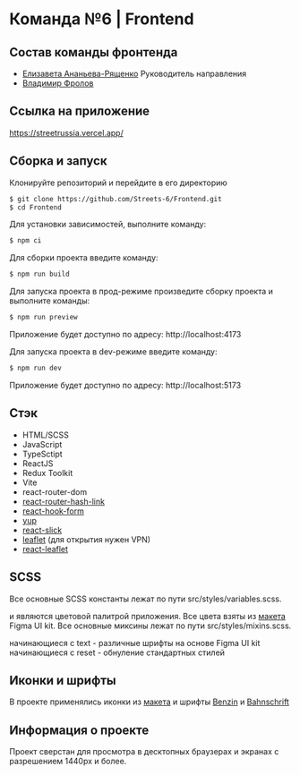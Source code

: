 # Команда №6 | Frontend

## Состав команды фронтенда

- [Елизавета Ананьева-Рященко](https://github.com/lizananeva) Руководитель направления
- [Владимир Фролов](https://github.com/v37f)

## Ссылка на приложение

https://streetrussia.vercel.app/

## Сборка и запуск

Клонируйте репозиторий и перейдите в его директорию

```sh
$ git clone https://github.com/Streets-6/Frontend.git
$ cd Frontend
```

Для установки зависимостей, выполните команду:

```sh
$ npm ci
```

Для сборки проекта введите команду:

```sh
$ npm run build
```

Для запуска проекта в прод-режиме произведите сборку проекта и выполните команды:

```sh
$ npm run preview
```

Приложение будет доступно по адресу: http://localhost:4173

Для запуска проекта в dev-режиме введите команду:

```sh
$ npm run dev
```

Приложение будет доступно по адресу: http://localhost:5173

## Стэк

- HTML/SCSS
- JavaScript
- TypeSctipt
- ReactJS
- Redux Toolkit
- Vite
- react-router-dom
- [react-router-hash-link](https://www.npmjs.com/package/react-router-hash-link)
- [react-hook-form](https://react-hook-form.com/)
- [yup](https://www.npmjs.com/package/yup)
- [react-slick](https://react-slick.neostack.com/)
- [leaflet](https://leafletjs.com/) (для открытия нужен VPN)
- [react-leaflet](https://react-leaflet.js.org/)

## SCSS

Все основные SCSS константы лежат по пути src/styles/variables.scss.

и являются цветовой палитрой приложения. Все цвета взяты из [макета](https://www.figma.com/design/iDfrlV5LkybjlSBrWayVoJ/%D0%9A%D0%BE%D0%BC%D0%B0%D0%BD%D0%B4%D0%B0-%E2%84%96-6_%D0%BF%D1%80%D0%BE%D0%B5%D0%BA%D1%82-%C2%AB%D0%A3%D0%BB%D0%B8%D1%86%D1%8B-%D0%A0%D0%BE%D1%81%D1%81%D0%B8%D0%B8%C2%BB?node-id=268-1860&m=dev) Figma UI kit.
Все основные миксины лежат по пути src/styles/mixins.scss.

начинающиеся с text - различные шрифты на основе Figma UI kit
начинающиеся с reset - обнуление стандартных стилей

## Иконки и шрифты

В проекте применялись иконки из [макета](https://www.figma.com/design/iDfrlV5LkybjlSBrWayVoJ/%D0%9A%D0%BE%D0%BC%D0%B0%D0%BD%D0%B4%D0%B0-%E2%84%96-6_%D0%BF%D1%80%D0%BE%D0%B5%D0%BA%D1%82-%C2%AB%D0%A3%D0%BB%D0%B8%D1%86%D1%8B-%D0%A0%D0%BE%D1%81%D1%81%D0%B8%D0%B8%C2%BB?node-id=268-1860&m=dev) и шрифты [Benzin](https://bestfonts.pro/font/benzin) и [Bahnschrift](https://font.download/font/bahnschrift)

## Информация о проекте

Проект сверстан для просмотра в десктопных браузерах и экранах с разрешением 1440px и более.
